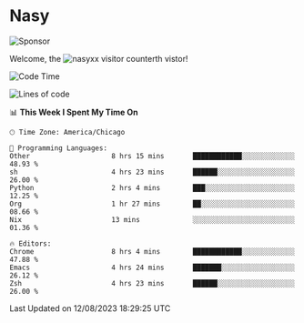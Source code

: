 # Nasy

<!--
<p align="center">
<img height="200" src="https://github-readme-stats.vercel.app/api?username=nasyxx&count_private=true&show_icons=true&theme=dracula&include_all_commits=true"/>
<img height="200" src="https://github-readme-stats.vercel.app/api/top-langs/?username=nasyxx&theme=dracula&hide=html,jupyter+notebook&count_private=true&show_icons=true"/>
</p>

  
----------------
-->

![Sponsor](https://img.shields.io/static/v1.svg?label=Sponsor&message=%E2%9D%A4&logo=GitHub&style=flat&color=pink)
 
Welcome, the ![nasyxx visitor counter](https://count.getloli.com/get/@nasyxx?theme=rule34)th vistor!
 
<!--START_SECTION:waka-->
![Code Time](http://img.shields.io/badge/Code%20Time-3%2C637%20hrs%2052%20mins-blue)

![Lines of code](https://img.shields.io/badge/From%20Hello%20World%20I%27ve%20Written-6.3%20million%20lines%20of%20code-blue)

📊 **This Week I Spent My Time On** 

```text
🕑︎ Time Zone: America/Chicago

💬 Programming Languages: 
Other                    8 hrs 15 mins       ████████████░░░░░░░░░░░░░   48.93 % 
sh                       4 hrs 23 mins       ██████░░░░░░░░░░░░░░░░░░░   26.00 % 
Python                   2 hrs 4 mins        ███░░░░░░░░░░░░░░░░░░░░░░   12.25 % 
Org                      1 hr 27 mins        ██░░░░░░░░░░░░░░░░░░░░░░░   08.66 % 
Nix                      13 mins             ░░░░░░░░░░░░░░░░░░░░░░░░░   01.36 % 

🔥 Editors: 
Chrome                   8 hrs 4 mins        ████████████░░░░░░░░░░░░░   47.88 % 
Emacs                    4 hrs 24 mins       ███████░░░░░░░░░░░░░░░░░░   26.12 % 
Zsh                      4 hrs 23 mins       ██████░░░░░░░░░░░░░░░░░░░   26.00 % 
```


 Last Updated on 12/08/2023 18:29:25 UTC
<!--END_SECTION:waka-->

<!-- ![visitors](https://visitor-badge.laobi.icu/badge?page_id=nasyxx.nasyxx) -->
